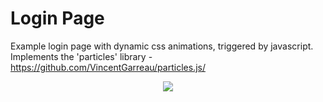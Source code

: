 # Login Page

Example login page with dynamic css animations, triggered by javascript.
Implements the 'particles' library - https://github.com/VincentGarreau/particles.js/

<p align="center">
  <img src="https://github.com/oliver7011/particles-login/blob/main/img/recording.gif">

</p>
